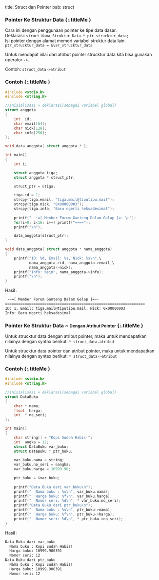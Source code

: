 title: Struct dan Pointer
bab: struct


### <i class="fa fa-info-circle"></i> Pointer Ke Struktur Data {:.titleMe }

Cara ini dengan penggunaan pointer ke tipe data dasar.<br/>
Deklarasi: `struct Nama_Struktur_Data * ptr_strucktur_data;` <br/>
Isi pointer dengan alamat memori variabel struktur data lain.<br/>
`ptr_strucktur_data = &var_strucktur_data`

Untuk mendapat nilai dari atribut pointer strucktur data kita bisa gunakan operator `->`.

Contoh: `struct_data->atribut`

### <i class="fa fa-code"></i> Contoh {:.titleMe }

``` c
#include <stdio.h>
#include <string.h>

//inisialisasi + deklarasi(sebagai variabel global)
struct anggota 
{
    int  id;
    char email[64];
    char nick[128];
    char info[256];
};

void data_anggota( struct anggota * );

int main()
{
    int i;

    struct anggota tiga;
    struct anggota * struct_ptr;

    struct_ptr = &tiga;

    tiga.id = 1;
    strcpy(tiga.email, "tiga.mail@tiputipu.mail");
    strcpy(tiga.nick, "0x00000003");
    strcpy(tiga.info, "Baru ngerti heksadesimal");
    
    printf(" -~=[ Member Forum Ganteng Dalam Gelap ]=~-\n");
    for(i=0; i<16; i++) printf("====");
    printf("\n");

    data_anggota(struct_ptr);
}

void data_anggota( struct anggota * nama_anggota)
{
    printf("ID: %d, Email: %s, Nick: %s\n",\
           nama_anggota->id, nama_anggota->email,\
           nama_anggota->nick);
    printf("Info: %s\n", nama_anggota->info);
    printf("\n");
}
```
Hasil :
``` bash
 -~=[ Member Forum Ganteng Dalam Gelap ]=~-
================================================================
ID: 1, Email: tiga.mail@tiputipu.mail, Nick: 0x00000003
Info: Baru ngerti heksadesimal

```

### <i class="fa fa-info-circle"></i> Pointer Ke Struktur Data ~ <small>Dengan Atribut Pointer</small> {:.titleMe }

Untuk strucktur data dengan atribut pointer, maka untuk mendapatkan nilainya dengan syntax berikut: `* struct_data.atribut `

Untuk strucktur data pointer dan atribut pointer, maka untuk mendapatkan nilainya dengan syntax berikut: `* struct_data->atribut `

### <i class="fa fa-code"></i> Contoh {:.titleMe }

``` c
#include <stdio.h>
#include <string.h>

//inisialisasi + deklarasi(sebagai variabel global)
struct DataBuku 
{
    char * nama;
    float  harga;
    int  * no_seri;
};

int main()
{
    char string[] = "Kopi Sudah Habis!";
    int  angka = 12;
    struct DataBuku var_buku;
    struct DataBuku * ptr_buku;

    var_buku.nama = string;
    var_buku.no_seri = &angka;
    var_buku.harga = 10999.90;

    ptr_buku = &var_buku;
    
    printf("Data Buku dari var_buku\n");
    printf("  Nama buku : %s\n", var_buku.nama);
    printf("  Harga buku: %f\n", var_buku.harga);
    printf("  Nomor seri: %d\n", * var_buku.no_seri);
    printf("Data Buku dari ptr_buku\n");
    printf("  Nama buku : %s\n", ptr_buku->nama);
    printf("  Harga buku: %f\n", ptr_buku->harga);
    printf("  Nomor seri: %d\n", * ptr_buku->no_seri);
}
```
Hasil :
``` bash
Data Buku dari var_buku
  Nama buku : Kopi Sudah Habis!
  Harga buku: 10999.900391
  Nomor seri: 12
Data Buku dari ptr_buku
  Nama buku : Kopi Sudah Habis!
  Harga buku: 10999.900391
  Nomor seri: 12
```
